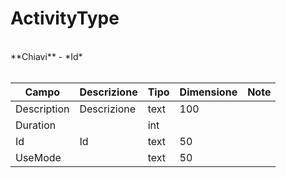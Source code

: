 # ActivityType

<br>
**Chiavi**
- *Id*
<br><br>

| Campo | Descrizione | Tipo | Dimensione | Note |
| --- | --- | --- | --- | --- |
| Description | Descrizione | text | 100 |  |
| Duration |  | int |  |  |
| Id | Id | text | 50 |  |
| UseMode |  | text | 50 |  |

